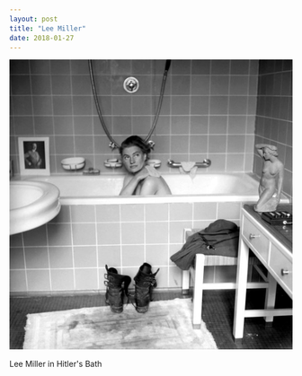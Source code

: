 ```yaml
---
layout: post
title: "Lee Miller"
date: 2018-01-27
---
```


<img src="/images/leemiller.jpg" />

<p>Lee Miller in Hitler's Bath</p>
